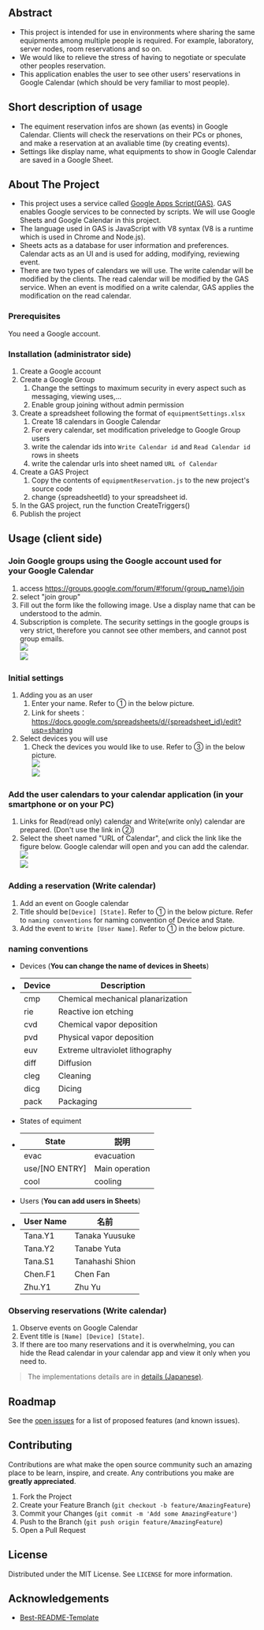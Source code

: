 <!-- ABOUT THE PROJECT -->
## Abstract
- This project is intended for use in environments where sharing the same equipments among multiple people is required. For example, laboratory, server nodes, room reservations and so on.
- We would like to relieve the stress of having to negotiate or speculate other peoples reservation.
- This application enables the user to see other users' reservations in Google Calendar (which should be very familiar to most people).
## Short description of usage
- The equiment reservation infos are shown (as events) in Google Calendar. Clients will check the reservations on their PCs or phones, and make a reservation at an avaliable time (by creating events).
- Settings like display name, what equipments to show in Google Calendar are saved in a Google Sheet.
## About The Project
- This project uses a service called [Google Apps Script(GAS)](https://script.google.com/home/start). GAS enables Google services to be connected by scripts. We will use Google Sheets and Google Calendar in this project.
- The language used in GAS is JavaScript with V8 syntax (V8 is a runtime which is used in Chrome and Node.js).
- Sheets acts as a database for user information and preferences. Calendar acts as an UI and is used for adding, modifying, reviewing event.
- There are two types of calendars we will use. The write calendar will be modified by the clients. The read calendar will be modified by the GAS service. When an event is modified on a write calendar, GAS applies the modification on the read calendar.

<!-- GETTING STARTED -->
### Prerequisites
You need a Google account.

### Installation (administrator side)
1. Create a Google account
2. Create a Google Group
   1. Change the settings to maximum security in every aspect such as messaging, viewing uses,...
   2. Enable group joining without admin permission
3. Create a spreadsheet following the format of `equipmentSettings.xlsx`
   1. Create 18 calendars in Google Calendar
   2. For every calendar, set modification priveledge to Google Group users
   3. write the calendar ids into `Write Calendar id` and `Read Calendar id` rows in sheets
   4. write the calendar urls into sheet named `URL of Calendar`
4. Create a GAS Project 
   1. Copy the contents of `equipmentReservation.js` to the new project's source code
   2. change {spreadsheetId} to your spreadsheet id.
5. In the GAS project, run the function CreateTriggers()
6. Publish the project

<!-- USAGE EXAMPLES -->
## Usage (client side)
### Join Google groups using the Google account used for your Google Calendar
1. access https://groups.google.com/forum/#!forum/{group_name}/join
2. select "join group"
3. Fill out the form like the following image. Use a display name that can be understood to the admin.
4. Subscription is complete. The security settings in the google groups is very strict, therefore you cannot see other members, and cannot post group emails.   
![](pics/googlegroups1.png)    
![](pics/googlegroups2.png)   

### Initial settings
1. Adding you as an user
   1. Enter your name. Refer to ① in the below picture.
   2. Link for sheets：https://docs.google.com/spreadsheets/d/{spreadsheet_id}/edit?usp=sharing
2. Select devices you will use
   1. Check the devices you would like to use. Refer to ③ in the below picture.   
![](pics/sheets1.png)   
![](pics/sheets2.png)   

### Add the user calendars to your calendar application (in your smartphone or on your PC)
1. Links for Read(read only) calendar and Write(write only) calendar are prepared. (Don't use the link in ➁)
2. Select the sheet named "URL of Calendar", and click the link like the figure below. Google calendar will open and you can add the calendar.   
![](pics/calendar1.png)   
![](pics/calendar2.png)   

### Adding a reservation (Write calendar)
1. Add an event on Google calendar
2. Title should be`[Device] [State]`. Refer to ① in the below picture. Refer to `naming conventions` for naming convention of Device and State.
3. Add the event to `Write [User Name]`. Refer to ① in the below picture.

### naming conventions
- Devices (__You can change the name of devices in Sheets__)
-  | Device | Description |
   | ---- | ---- |
   | cmp  | Chemical mechanical planarization |
   | rie  | Reactive ion etching |
   | cvd  | Chemical vapor deposition |
   | pvd  | Physical vapor deposition |
   | euv  | Extreme ultraviolet lithography |
   | diff | Diffusion |
   | cleg | Cleaning |
   | dicg | Dicing |
   | pack | Packaging |
- States of equiment
-  | State | 説明 |
   | ---- | ---- |
   | evac | evacuation |
   | use/[NO ENTRY] | Main operation |
   | cool | cooling |
- Users (__You can add users in Sheets__)
-  | User Name | 名前 |
   | ---- | ---- |
   | Tana.Y1 | Tanaka Yuusuke |
   | Tana.Y2 | Tanabe Yuta |
   | Tana.S1 | Tanahashi Shion |
   | Chen.F1 | Chen Fan |
   | Zhu.Y1  | Zhu Yu |

### Observing reservations (Write calendar)
1. Observe events on Google Calendar
2. Event title is `[Name] [Device] [State]`.
3. If there are too many reservations and it is overwhelming, you can hide the Read calendar in your calendar app and view it only when you need to.

>The implementations details are in [details (Japanese)](https://github.com/rayanti/equipment-reservation/blob/master/details.md).

<!-- ROADMAP -->
## Roadmap
See the [open issues](https://github.com/rayanti/equipment-reservation/issues) for a list of proposed features (and known issues).

<!-- CONTRIBUTING -->
## Contributing
Contributions are what make the open source community such an amazing place to be learn, inspire, and create. Any contributions you make are **greatly appreciated**.
1. Fork the Project
2. Create your Feature Branch (`git checkout -b feature/AmazingFeature`)
3. Commit your Changes (`git commit -m 'Add some AmazingFeature'`)
4. Push to the Branch (`git push origin feature/AmazingFeature`)
5. Open a Pull Request

<!-- LICENSE -->
## License
Distributed under the MIT License. See `LICENSE` for more information.

<!-- ACKNOWLEDGEMENTS -->
## Acknowledgements
* [Best-README-Template](https://github.com/othneildrew/Best-README-Template)